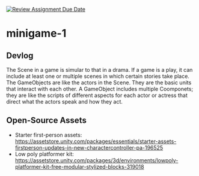 [![Review Assignment Due Date](https://classroom.github.com/assets/deadline-readme-button-22041afd0340ce965d47ae6ef1cefeee28c7c493a6346c4f15d667ab976d596c.svg)](https://classroom.github.com/a/d-DorLAf)
# minigame-1
## Devlog
The Scene in a game is simular to that in a drama. If a game is a play,  it can include at least one or multiple scenes in which certain stories take place. The GameObjects are like the actors in the Scene. They are the basic units that interact with each other. A GameObject includes multiple Coomponets; they are like the scripts of different aspects for each actor or actress that direct what the actors speak and how they act. 

## Open-Source Assets
- Starter first-person assets: https://assetstore.unity.com/packages/essentials/starter-assets-firstperson-updates-in-new-charactercontroller-pa-196525
- Low poly platformer kit: https://assetstore.unity.com/packages/3d/environments/lowpoly-platformer-kit-free-modular-stylized-blocks-319018 

